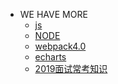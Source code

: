- WE HAVE MORE
    - <a href="/mybook/js">js</a>
    - <a href="/mybook/nodejs">NODE</a>
    - <a href="/mybook/webpack">webpack4.0</a>
    - <a href="/mybook/echarts">echarts</a>
    - <a href="./">2019面试常考知识</a>

